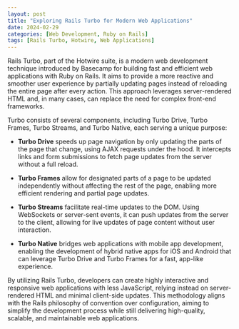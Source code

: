 ```yaml
---
layout: post
title: "Exploring Rails Turbo for Modern Web Applications"
date: 2024-02-29
categories: [Web Development, Ruby on Rails]
tags: [Rails Turbo, Hotwire, Web Applications]
---
```


Rails Turbo, part of the Hotwire suite, is a modern web development technique introduced by Basecamp for building fast and efficient web applications with Ruby on Rails. It aims to provide a more reactive and smoother user experience by partially updating pages instead of reloading the entire page after every action. This approach leverages server-rendered HTML and, in many cases, can replace the need for complex front-end frameworks.

Turbo consists of several components, including Turbo Drive, Turbo Frames, Turbo Streams, and Turbo Native, each serving a unique purpose:

- **Turbo Drive** speeds up page navigation by only updating the parts of the page that change, using AJAX requests under the hood. It intercepts links and form submissions to fetch page updates from the server without a full reload.

- **Turbo Frames** allow for designated parts of a page to be updated independently without affecting the rest of the page, enabling more efficient rendering and partial page updates.

- **Turbo Streams** facilitate real-time updates to the DOM. Using WebSockets or server-sent events, it can push updates from the server to the client, allowing for live updates of page content without user interaction.

- **Turbo Native** bridges web applications with mobile app development, enabling the development of hybrid native apps for iOS and Android that can leverage Turbo Drive and Turbo Frames for a fast, app-like experience.

By utilizing Rails Turbo, developers can create highly interactive and responsive web applications with less JavaScript, relying instead on server-rendered HTML and minimal client-side updates. This methodology aligns with the Rails philosophy of convention over configuration, aiming to simplify the development process while still delivering high-quality, scalable, and maintainable web applications.
